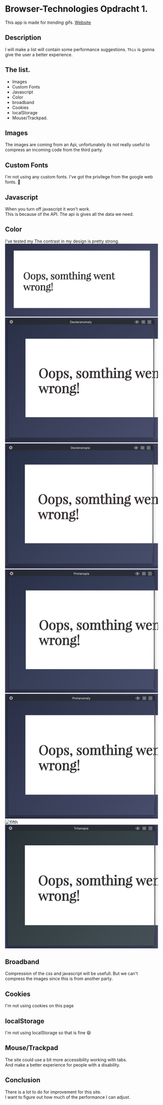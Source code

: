 # Browser-Technologies Opdracht 1.
This app is made for  _trending_ gifs.
[Website](https://senmetsu.github.io/wafs/.)

## Description
I will make a list will contain some performance suggestions. `This` is gonna give the user a better experience.

## The list.
* Images
* Custom Fonts
* Javascript
* Color
* broadband
* Cookies
* localStorage
* Mouse/Trackpad.

## Images
The images are coming from an Api, unfortunately its not really useful to compress an incoming code from the third party.

## Custom Fonts
I'm not using any custom fonts. I've got the privilege from the google web fonts. :clap:

## Javascript
When you turn off javascript it won't work.  
This is because of the API. The api is gives all the data
we need.  

## Color
I've tested my
The contrast in my design is pretty strong.
![without color blindness](images/normal.png)![first](images/2.png)![second](images/3.png)![third](images/4.png)![fourth](images/5.png)![fifth](images/5)![six](images/6.png)

## Broadband
Compression of the css and javascript will be usefull.
But we can't compress the images since this is from another party.

## Cookies
I'm not using cookies on this page

## localStorage
I'm not using localStorage so that is fine :smile:

## Mouse/Trackpad
The site could use a bit more accessibility working with tabs.  
And make a better experience for people with a disability.

## Conclusion
There is a lot to do for improvement for this site.  
I want to figure out how much of the performance I can adjust.
